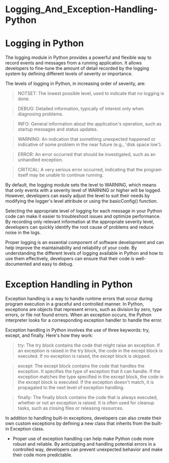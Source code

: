 # Logging_And_Exception-Handling-Python

# Logging in Python

The logging module in Python provides a powerful and flexible way to record events and messages from a running application. It allows developers to fine-tune the amount of detail recorded by the logging system by defining different levels of severity or importance.

The levels of logging in Python, in increasing order of severity, are:

> NOTSET: The lowest possible level, used to indicate that no logging is done.

> DEBUG: Detailed information, typically of interest only when diagnosing problems.

> INFO: General information about the application's operation, such as startup messages and status updates.

> WARNING: An indication that something unexpected happened or indicative of some problem in the near future (e.g., 'disk space low').

> ERROR: An error occurred that should be investigated, such as an unhandled exception.

> CRITICAL: A very serious error occurred, indicating that the program itself may be unable to continue running.

By default, the logging module sets the level to WARNING, which means that only events with a severity level of WARNING or higher will be logged. However, developers can easily adjust the level to suit their needs by modifying the logger's level attribute or using the basicConfig() function.

Selecting the appropriate level of logging for each message in your Python code can make it easier to troubleshoot issues and optimize performance. By recording only relevant information at the appropriate severity level, developers can quickly identify the root cause of problems and reduce noise in the logs.

Proper logging is an essential component of software development and can help improve the maintainability and reliability of your code. By understanding the different levels of logging available in Python and how to use them effectively, developers can ensure that their code is well-documented and easy to debug.

# Exception Handling in Python

Exception handling is a way to handle runtime errors that occur during program execution in a graceful and controlled manner. In Python, exceptions are objects that represent errors, such as division by zero, type errors, or file not found errors. When an exception occurs, the Python interpreter looks for a corresponding exception handler to handle the error.

Exception handling in Python involves the use of three keywords: try, except, and finally. Here's how they work:

> try: The try block contains the code that might raise an exception. If an exception is raised in the try block, the code in the except block is executed. If no exception is raised, the except block is skipped.

> except: The except block contains the code that handles the exception. It specifies the type of exception that it can handle. If the exception matches the type specified in the except block, the code in the except block is executed. If the exception doesn't match, it is propagated to the next level of exception handling.

> finally: The finally block contains the code that is always executed, whether or not an exception is raised. It is often used for cleanup tasks, such as closing files or releasing resources.

In addition to handling built-in exceptions, developers can also create their own custom exceptions by defining a new class that inherits from the built-in Exception class.

- Proper use of exception handling can help make Python code more robust and reliable. By anticipating and handling potential errors in a controlled way, developers can prevent unexpected behavior and make their code more predictable.

